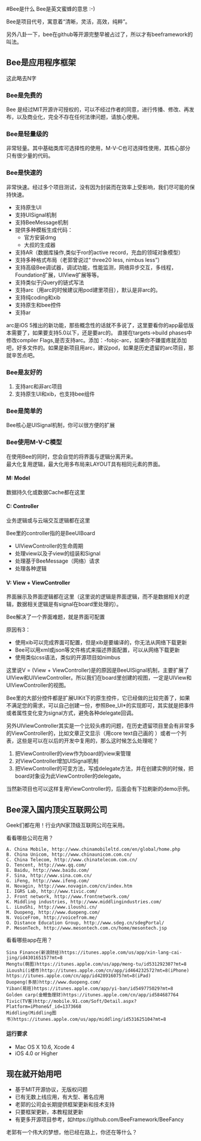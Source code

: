#Bee是什么
Bee是英文蜜蜂的意思 :-)

Bee是项目代号，寓意着“清晰，灵活，高效，纯粹”。    

另外八卦一下，bee在github等开源完整早被占过了，所以才有beeframework的叫法。

## Bee是应用程序框架

这此略去N字

### Bee是免费的

Bee 是经过MIT开源许可授权的，可以不经过作者的同意，进行传播、修改、再发布，以及商业化，完全不存在任何法律问题，请放心使用。

### Bee是轻量级的

非常轻量。其中基础类库可选择性的使用，M-V-C也可选择性使用，其核心部分只有很少量的代码。

### Bee是快速的

非常快速。经过多个项目测试，没有因为封装而在效率上受影响，我们尽可能的保持快速。

- 支持原生UI
- 支持UISignal机制
- 支持BeeMessage机制
- 提供多种模板生成代码：
	- 官方安装dmg
	- 大叔的生成器
- 支持AR（数据库操作,类似于ror的active record，充血的领域对象模型）
- 支持多种格式布局（老郭曾说过“ three20 less, nimbus less”）
- 支持高级Bee调试器，调试功能，性能监测，网络异步交互，多线程，Foundation扩展，UIView扩展等等。
- 支持类似于jQuery的链式写法
- 支持arc（用arc的时候建议用pod建里项目），默认是非arc的。
- 支持纯coding和xib
- 支持原生和bee控件
- 支持ar

arc是iOS 5推出的新功能，那些概念性的话就不多说了，这里要看你的app最低版本需要了，如果要支持5.0以下，还是要arc的。
直接在targets->build phases中修改compiler Flags,是否支持arc。添加：-fobjc-arc，如果你不嫌蛋疼就添加吧，好多文件的。如果是新项目用arc，建议pod，如果是历史遗留的arc项目，那就辛苦点吧。

### Bee是友好的

1. 支持arc和非arc项目
1. 支持原生UI和xib，也支持bee组件


### Bee是简单的

Bee核心是UISignal机制，你可以很方便的扩展



### Bee使用M-V-C模型

在使用Bee的同时，您会自觉的将界面与逻辑分离开来。    
最大化复用逻辑，最大化用多布局来LAYOUT具有相同元素的界面。

#### M: Model

数据持久化或数据Cache都在这里    

#### C: Controller

业务逻辑或与云端交互逻辑都在这里

Bee里的controller指的是BeeUIBoard

- UIViewController的生命周期
- 处理view以及子view的组装和Signal
- 处理基于BeeMessage（网络）请求
- 处理各种逻辑

#### V: View + ViewController

界面展示及界面逻辑都在这里（这里说的逻辑是界面逻辑，而不是数据相关的逻辑，数据相关逻辑是有signal在board里处理的）。

Bee解决了一个界面难题，就是界面可配置

原因有3：

- 使用xib可以完成界面可配置，但是xib是要编译的，你无法从网络下载更新
- Bee可以用xml或json等文件格式来描述界面配置，可以从网络下载更新
- 使用类似css语法，类似的开源项目如nimbus

这里说V = (View + ViewController)是的原因是BeeUISignal机制，主要扩展了UIView和UIViewController。所以我们在board里创建的视图，一定是UIView和UIViewController的视图。

Bee里的大部分控件都是扩展UIKit下的原生控件，它已经做的比较完善了，如果不满足您的需求，可以自己创建一份，参照Bee_UI*的实现即可，其实就是把事件或者属性变化变为signal方式，避免各种delegate回调。

另外UIViewController其实是一个比较头疼的问题，在历史遗留项目里会有非常多的ViewController的，比如文章正文显示（用core text自己画的 ）或者一个列表，这些是可以在以后的开发中复用的，那么这时候怎么处理呢？

1. 把ViewController的view作为board的view来管理
2. 对ViewController增加UISignal机制
3. 把ViewController的可变方法，写成delegate方法，并在创建实例的时候，把board对象设为此ViewController的delegate。

当然新项目也可以这样复用ViewController的，后面会有下拉刷新的demo示例。


## Bee深入国内顶尖互联网公司

Geek们都在用！行业内N家顶级互联网公司在采用。
 
看看哪些公司在用？ 
 
	A. China Mobile, http://www.chinamobileltd.com/en/global/home.php
	B. China Unicom, http://www.chinaunicom.com.cn/
	C. China Telecom, http://www.chinatelecom.com.cn/
	D. Tencent, http://www.qq.com/
	E. Baidu, http://www.baidu.com/
	F. Sina, http://www.sina.com.cn/
	G. iFeng, http://www.ifeng.com/
	H. Novagin, http://www.novagin.com/cn/index.htm
	I. IGRS Lab, http://www.tivic.com/
	J. Front network, http://www.frontnetwork.com/
	K. Middling industries, http://www.middlingindustries.com/
	L. iLouShi, http://www.iloushi.cn/
	M. Duopeng, http://www.duopeng.com/
	N. VoiceFrom, http://voicefrom.me/
	O. Distance Education Group, http://www.sdeg.cn/sdegPortal/
	P. MesonTech, http://www.mesontech.com.cn/home/mesontech.jsp

看看哪些app在用？

	Sina Finance(新浪财经)https://itunes.apple.com/us/app/xin-lang-cai-jing/id430165157?mt=8
	Mengtu(萌图)https://itunes.apple.com/us/app/meng-tu/id531292307?mt=8
	iLoushi(i楼市)http://itunes.apple.com/cn/app/id464232572?mt=8(iPhone) https://itunes.apple.com/cn/app/id428916075?mt=8(iPad)
	Duopeng(多朋)http://www.duopeng.com/
	Yiban(易班)https://itunes.apple.com/app/yi-ban/id549775029?mt=8
	Golden carp(金鲤鱼理财)https://itunes.apple.com/cn/app/id584687764
	Tivic(TV客)http://mobile.91.com/Soft/Detail.aspx?Platform=iPhone&f_id=1373668
	Middling(Middling图书)https://itunes.apple.com/us/app/middling/id531625104?mt=8

 
#### 运行要求


  * Mac OS X 10.6, Xcode 4
  * iOS 4.0 or Higher

	

## 现在就开始用吧

- 基于MIT开源协议，无版权问题
- 已有无数上线应用，有大型、著名应用
- 老郭的公司会长期提供框架更新和技术支持
- 只要框架更新，本教程就更新
- 有更多开源项目参考，如https://github.com/BeeFramework/BeeFancy

老郭有一个伟大的梦想，他已经在路上，你还在等什么？
